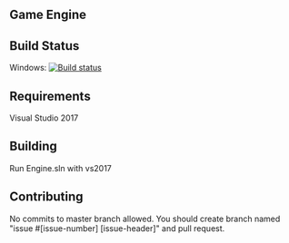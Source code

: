 Game Engine
------------------
## Build Status

Windows:
[![Build status](https://ci.appveyor.com/api/projects/status/d5pv1s224dphyhu9?svg=true)](https://ci.appveyor.com/project/furkandinc/engine)

## Requirements
Visual Studio 2017

## Building
Run Engine.sln with vs2017

## Contributing
No commits to master branch allowed. You should create branch named "issue #[issue-number] [issue-header]" and pull request.